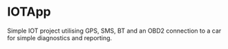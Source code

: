 # IOTApp
Simple IOT project utilising GPS, SMS, BT and an OBD2 connection to a car for simple diagnostics and reporting.

